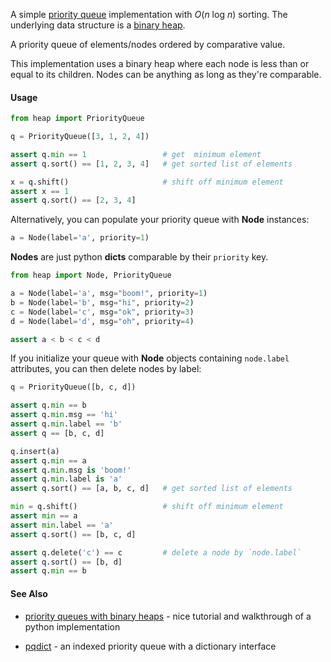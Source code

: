 A simple [priority queue](http://en.wikipedia.org/wiki/Priority_queue) implementation with *O*(*n* log *n*) sorting. The underlying data structure is a [binary heap](http://en.wikipedia.org/wiki/Binary_heap).

A priority queue of elements/nodes ordered by comparative value.

This implementation uses a binary heap where each node is less 
than or equal to its children.  Nodes can be anything as long 
as they're comparable.


#### Usage

```python
from heap import PriorityQueue

q = PriorityQueue([3, 1, 2, 4])

assert q.min == 1                 # get  minimum element
assert q.sort() == [1, 2, 3, 4]   # get sorted list of elements

x = q.shift()                     # shift off minimum element
assert x == 1
assert q.sort() == [2, 3, 4]
```

Alternatively, you can populate your priority queue with **Node** instances:

```python
a = Node(label='a', priority=1)
```

**Nodes** are just python **dicts** comparable by their `priority` key.

```python
from heap import Node, PriorityQueue

a = Node(label='a', msg="boom!", priority=1)
b = Node(label='b', msg="hi", priority=2)
c = Node(label='c', msg="ok", priority=3)
d = Node(label='d', msg="oh", priority=4)

assert a < b < c < d
```

If you initialize your queue with **Node** objects containing
`node.label` attributes, you can then delete nodes by label:

```python
q = PriorityQueue([b, c, d])

assert q.min == b
assert q.min.msg == 'hi'
assert q.min.label == 'b'
assert q == [b, c, d]

q.insert(a)
assert q.min == a
assert q.min.msg is 'boom!'
assert q.min.label is 'a'
assert q.sort() == [a, b, c, d]   # get sorted list of elements

min = q.shift()                   # shift off minimum element
assert min == a
assert min.label == 'a'
assert q.sort() == [b, c, d]

assert q.delete('c') == c         # delete a node by `node.label`
assert q.sort() == [b, d]
assert q.min == b
```


#### See Also

* [priority queues with binary heaps](http://interactivepython.org/runestone/static/pythonds/Trees/heap.html) - nice tutorial and walkthrough of a python implementation

* [pqdict](https://github.com/nvictus/priority-queue-dictionary) - an indexed priority queue with a dictionary interface
